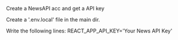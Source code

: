 Create a NewsAPI acc and get a API key

Create a '.env.local' file in the main dir.

Write the following lines:
REACT_APP_API_KEY='Your News API Key'
